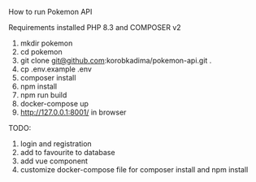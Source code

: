How to run Pokemon API

Requirements installed PHP 8.3 and COMPOSER v2

1. mkdir pokemon
2. cd pokemon
3. git clone git@github.com:korobkadima/pokemon-api.git .
4. cp .env.example .env
5. composer install
6. npm install
7. npm run build
8. docker-compose up
9. http://127.0.0.1:8001/ in browser

TODO:
1. login and registration
2. add to favourite to database
3. add vue component
4. customize docker-compose file for composer install and npm install
